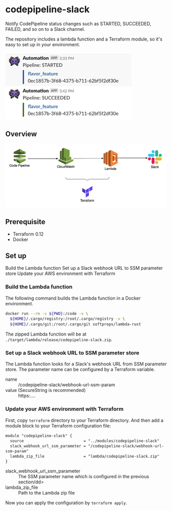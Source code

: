 # codepipeline-slack
Notify CodePipeline status changes such as STARTED, SUCCEEDED, FAILED, and so on to a Slack channel.

The repository includes a lambda function and a Terraform module, so it's easy to set up in your environment.

<img src="https://raw.githubusercontent.com/akr4/codepipeline-slack/images/screenshot.png" alt="Example Slack messages" width="393">

## Overview

<img src="https://raw.githubusercontent.com/akr4/codepipeline-slack/images/overview.png" alt="Overview" width="500">

## Prerequisite
- Terraform 0.12
- Docker

## Set up
Build the Lambda function
Set up a Slack webhook URL to SSM parameter store
Update your AWS environment with Terraform

### Build the Lambda function
The following command builds the Lambda function in a Docker environment.
```sh
docker run --rm -v ${PWD}:/code -v \
  ${HOME}/.cargo/registry:/root/.cargo/registry -v \
  ${HOME}/.cargo/git:/root/.cargo/git softprops/lambda-rust
```

The zipped Lambda function will be at `./target/lambda/release/codepipeline-slack.zip`.

### Set up a Slack webhook URL to SSM parameter store
The Lambda function looks for a Slack's webhook URL from SSM parameter store. The parameter name can be configured by a Terraform variable.

<dl>
  <dt>name</dt>
  <dd>/codepipeline-slack/webhook-url-ssm-param</dd>
  <dt>value  (SecureString is recommended)</dt>
  <dd>https:....</dd>
</dl>

### Update your AWS environment with Terraform
First, copy `terraform` directory to your Terraform directory. And then add a module block to your Terraform configuration file:
```HCL
module "codepipeline-slack" {
  source                          = "../modules/codepipeline-slack"
  slack_webhook_url_ssm_parameter = "/codepipeline-slack/webhook-url-ssm-param"
  lambda_zip_file                 = "lambda/codepipeline-slack.zip"
}
```

<dl>
  <dt>slack_webhook_url_ssm_parameter</dt>
  <dd>The SSM parameter name which is configured in the previous section/dd>
  <dt>lambda_zip_file</dt>
  <dd>Path to the Lambda zip file</dd>
</dl>

Now you can apply the configuration by `terraform apply`.
